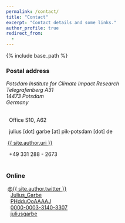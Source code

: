 ```yaml
---
permalink: /contact/
title: "Contact"
excerpt: "Contact details and some links."
author_profile: true
redirect_from: 
  - 
---
```


{% include base_path %}

### Postal address
<address>
Potsdam Institute for Climate Impact Research<br />
Telegrafenberg A31<br />
14473 Potsdam<br />
Germany
</address><br />

<!-- <iframe src="https://www.google.com/maps/embed?pb=!1m18!1m12!1m3!1d2435.4380679053866!2d13.062056015952251!3d52.38060855430227!2m3!1f0!2f0!3f0!3m2!1i1024!2i768!4f13.1!3m3!1m2!1s0x47a8f5966fb9462f%3A0xb7e9d470cb3893f8!2sPotsdam+Institute+for+Climate+Impact+Research!5e0!3m2!1sen!2sde!4v1549109494023" width="480" height="360" frameborder="0" style="border:0" allowfullscreen></iframe> -->

<!-- ### Office -->
<i class="fas fa-building" aria-hidden="true"></i>&nbsp;&nbsp;Office S10, A62<br />
<!-- ### Email -->
<i class="fas fa-envelope" aria-hidden="true"></i>&nbsp;&nbsp;julius [dot] garbe [at] pik-potsdam [dot] de<br />
<!-- ### Homepage -->
<i class="fas fa-globe" aria-hidden="true"></i>&nbsp;<a href="{{ site.author.uri }}">{{ site.author.uri }}</a><br />
<!-- ### Phone -->
<i class="fas fa-phone" aria-hidden="true"></i>&nbsp;&nbsp;+49 331 288 - 2673<br />
<br />

### Online
<a href="https://twitter.com/{{ site.author.twitter }}"><i class="fab fa-twitter" aria-hidden="true"></i></a>&nbsp;<a href="https://twitter.com/{{ site.author.twitter }}">@{{ site.author.twitter }}</a><br />
<a href="{{ author.researchgate }}"><i class="ai ai-researchgate-square" aria-hidden="true"></i></a>&nbsp;&nbsp;&nbsp;<a href="{{ author.researchgate }}">Julius_Garbe</a><br />
<a href="{{ author.googlescholar }}"><i class="fas fa-graduation-cap"></i></a>&nbsp;&nbsp;&nbsp;<a href="{{ author.googlescholar }}">PHdduOoAAAAJ</a><br />
<a href="{{ author.orcid }}"><i class="ai ai-orcid"></i></a>&nbsp;&nbsp;&nbsp;<a href="{{ author.orcid }}">0000-0003-3140-3307</a><br />
<a href="https://github.com/{{ author.github }}"><i class="fab fa-github"></i></a>&nbsp;&nbsp;&nbsp;<a href="{{ author.orcid }}">juliusgarbe</a><br />

<!-- <br />
<a href="https://www.pik-potsdam.de"><img style="float: left;" src="/images/logo_pik-potsdam_gray.png" width="250"></a> -->

<!-- <img src="/images/018_Telegrafenberg_Suering_Haus_PIK.jpg" alt="018_Telegrafenberg_Suering_Haus_PIK" title="PIK's Suering building at Telegrafenberg, Potsdam. Photo &copy; Andrea Künstle" width="450"><br />
<span style="font-size: 9pt;">PIK's Suering building at Telegrafenberg, Potsdam. Photo &copy; Andrea Künstle</span> -->